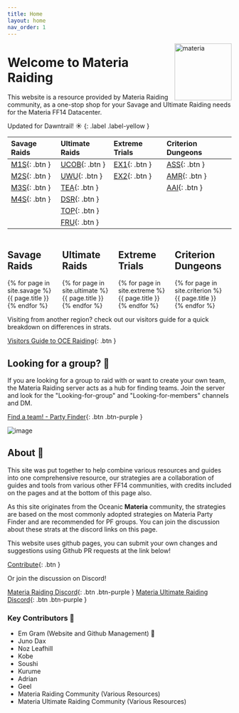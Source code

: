 ```yaml
---
title: Home
layout: home
nav_order: 1
---
```


<img src="{{ site.baseurl }}/assets/images/icons/materia.png" alt="materia" width="128" style="float: right">

# Welcome to Materia Raiding

This website is a resource provided by Materia Raiding community, as a one-stop shop for your Savage and Ultimate Raiding needs for the Materia FF14 Datacenter.

Updated for Dawntrail! ☀️
{: .label .label-yellow }

| Savage Raids              | Ultimate Raids       | Extreme Trials     | Criterion Dungeons |
|:--------------------------|:---------------------|:-------------------|:-------------------|
|[M1S](/m1s){: .btn }       |[UCOB](/ucob){: .btn }|[EX1](/ex1){: .btn }|[ASS](/ass){: .btn }|
|[M2S](/m2s){: .btn }       |[UWU](/uwu){: .btn }  |[EX2](/ex2){: .btn }|[AMR](/amr){: .btn }|
|[M3S](/m3s){: .btn }       |[TEA](/tea){: .btn }  |                    |[AAI](/aai){: .btn }|
|[M4S](/m4s){: .btn }       |[DSR](/dsr){: .btn }  |                    |                    |
|                           |[TOP](/top){: .btn }  |                    |                    |
|                           |[FRU](/fru){: .btn }  |                    |                    |

<div style="display: flex">
    <div class="navcolumn">
        <h2>Savage Raids</h2>
        {% for page in site.savage %}
            <div class="navlink" onclick="location.href='{{ site.baseurl }}{{ page.permalink }}';" style="cursor: pointer; background-image: linear-gradient(to bottom, rgba(0, 0, 0, 0) 0%, rgba(0, 0, 0, var(--gradient)) 100%),url('{{ site.baseurl }}/assets/images/banners/{{ page.title }}.png');">{{ page.title }}</div>
        {% endfor %}
    </div>
    <div class="navcolumn">
        <h2>Ultimate Raids</h2>
        {% for page in site.ultimate %}
            <div class="navlink" onclick="location.href='{{ site.baseurl }}{{ page.permalink }}';" style="cursor: pointer; background-image: linear-gradient(to bottom, rgba(0, 0, 0, 0) 0%, rgba(0, 0, 0, var(--gradient)) 100%),url('{{ site.baseurl }}/assets/images/banners/{{ page.title }}.png');">{{ page.title }}</div>
        {% endfor %}
    </div>
    <div class="navcolumn">
        <h2>Extreme Trials</h2>
        {% for page in site.extreme %}
            <div class="navlink" onclick="location.href='{{ site.baseurl }}{{ page.permalink }}';" style="cursor: pointer; background-image: linear-gradient(to bottom, rgba(0, 0, 0, 0) 0%, rgba(0, 0, 0, var(--gradient)) 100%),url('{{ site.baseurl }}/assets/images/banners/{{ page.title }}.png');">{{ page.title }}</div>
        {% endfor %}
    </div>
    <div class="navcolumn">
        <h2>Criterion Dungeons</h2>
        {% for page in site.criterion %}
            <div class="navlink" onclick="location.href='{{ site.baseurl }}{{ page.permalink }}';" style="cursor: pointer; background-image: linear-gradient(to bottom, rgba(0, 0, 0, 0) 0%, rgba(0, 0, 0, var(--gradient)) 100%),url('{{ site.baseurl }}/assets/images/banners/{{ page.title }}.png');">{{ page.title }}</div>
        {% endfor %}
    </div>
</div>


Visiting from another region? check out our visitors guide for a quick breakdown on differences in strats.

[Visitors Guide to OCE Raiding](/visitorsguide){: .btn } 

## Looking for a group? 🚩

If you are looking for a group to raid with or want to create your own team, the Materia Raiding server acts as a hub for finding teams. Join the server and look for the "Looking-for-group" and "Looking-for-members" channels and DM.

[Find a team! - Party Finder](https://discord.gg/EySn5dRj65){: .btn .btn-purple }

![image](https://github.com/user-attachments/assets/2d07e5ea-7ff7-4bfe-8286-43edddd1458f)


## About 📜

This site was put together to help combine various resources and guides into one comprehensive resource, our strategies are a collaboration of guides and tools from various other FF14 communities, with credits included on the pages and at the bottom of this page also.

As this site originates from the Oceanic **Materia** community, the strategies are based on the most commonly adopted strategies on Materia Party Finder and are recommended for PF groups. You can join the discussion about these strats at the discord links on this page.

This website uses github pages, you can submit your own changes and suggestions using Github PR requests at the link below!

[Contribute](/about){: .btn }

Or join the discussion on Discord!

[Materia Raiding Discord](https://discord.gg/EySn5dRj65){: .btn .btn-purple }
[Materia Ultimate Raiding Discord](https://discord.gg/mur){: .btn .btn-purple }

### Key Contributors 📝
- Em Gram (Website and Github Management) 🦆
- Juno Dax
- Noz Leafhill
- Kobe
- Soushi
- Kurume
- Adrian
- Geel
- Materia Raiding Community (Various Resources)
- Materia Ultimate Raiding Community (Various Resources)

